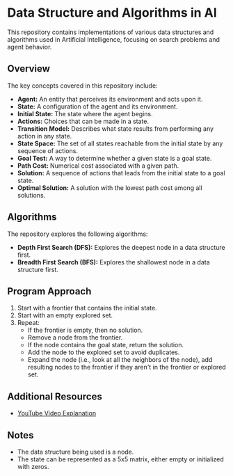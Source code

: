 # Data Structure and Algorithms in AI

This repository contains implementations of various data structures and algorithms used in Artificial Intelligence, focusing on search problems and agent behavior.

## Overview

The key concepts covered in this repository include:

- **Agent:** An entity that perceives its environment and acts upon it.
- **State:** A configuration of the agent and its environment.
- **Initial State:** The state where the agent begins.
- **Actions:** Choices that can be made in a state.
- **Transition Model:** Describes what state results from performing any action in any state.
- **State Space:** The set of all states reachable from the initial state by any sequence of actions.
- **Goal Test:** A way to determine whether a given state is a goal state.
- **Path Cost:** Numerical cost associated with a given path.
- **Solution:** A sequence of actions that leads from the initial state to a goal state.
- **Optimal Solution:** A solution with the lowest path cost among all solutions.

## Algorithms

The repository explores the following algorithms:

- **Depth First Search (DFS):** Explores the deepest node in a data structure first.
- **Breadth First Search (BFS):** Explores the shallowest node in a data structure first.

## Program Approach

1. Start with a frontier that contains the initial state.
2. Start with an empty explored set.
3. Repeat:
    - If the frontier is empty, then no solution.
    - Remove a node from the frontier.
    - If the node contains the goal state, return the solution.
    - Add the node to the explored set to avoid duplicates.
    - Expand the node (i.e., look at all the neighbors of the node), add resulting nodes to the frontier if they aren't in the frontier or explored set.

## Additional Resources

- [YouTube Video Explanation](https://youtu.be/5NgNicANyqM?si=DB1sDrkocq34wHPI&t=1489)

## Notes

- The data structure being used is a node.
- The state can be represented as a 5x5 matrix, either empty or initialized with zeros.

